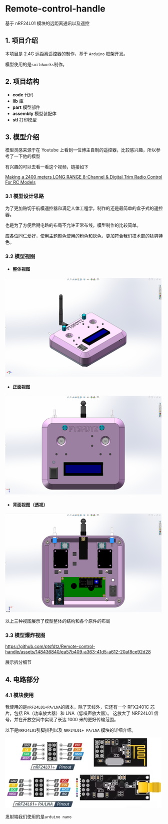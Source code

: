 # Remote-control-handle

基于 nRF24L01 模块的远距离通讯以及遥控

## 1. 项目介绍

本项目是 2.4G 远距离遥控器的制作，基于 `Arduino` 框架开发。

模型使用的是`soildworks`制作。

## 2. 项目结构

- **code** 代码
- **lib** 库
- **part** 模型部件
- **assembly** 模型装配体
- **stl** 打印模型

## 3. 模型介绍

模型灵感来源于在 Youtube 上看到一位博主自制的遥控器，比较感兴趣，所以参考了一下他的模型

有兴趣的可以去看一看这个视频，链接如下

[Making a 2400 meters LONG RANGE 8-Channel & Digital Trim Radio Control For RC Models](https://www.youtube.com/watch?v=RSDfMaanKXM&list=WL)

### 3.1 模型设计思路

为了更加贴切于航模遥控器和满足人体工程学，制作的还是最简单的盒子式的遥控器。

也是为了方便后期电路的布局不允许正常布线，模型制作的比较简单。

应各位同仁爱好，使用主题颜色使用的粉色和灰色，更加符合我们技术部的猛男特色。

### 3.2 模型视图

- #### 整体视图

<img src="images/../image/1.png" alt="NRF24L01" width="500"/>

- #### 正面视图

<img src="images/../image/2.png" alt="NRF24L01" width="500"/>

- #### 背面视图（透视）

<img src="images/../image/3.png" alt="NRF24L01" width="500"/>

以上三种视图展示了模型整体的结构和各个原件的布局

### 3.3 模型爆炸视图

https://github.com/ptsfdtz/Remote-control-handle/assets/148436840/ea57b409-a363-41d5-a612-20af8ce92d28

展示拆分细节

## 4. 电路部分

### 4.1 模块使用

我使用的是`nRF24L01+PA/LNA`的版本，除了天线外，它还有一个 RFX2401C 芯片，包括 PA（功率放大器）和 LNA（低噪声放大器）。 这放大了 NRF24L01 信号，并在开放空间中实现了长达 1000 米的更好传输范围。

以下是`NRF24L01`引脚排列以及 `NRF24L01+ PA/LNA` 模块的详细介绍。

<img src="images/../image/NRF24L01.jpg" alt="NRF24L01" width="500"/>

发射端我们使用的是`arduino nano`
